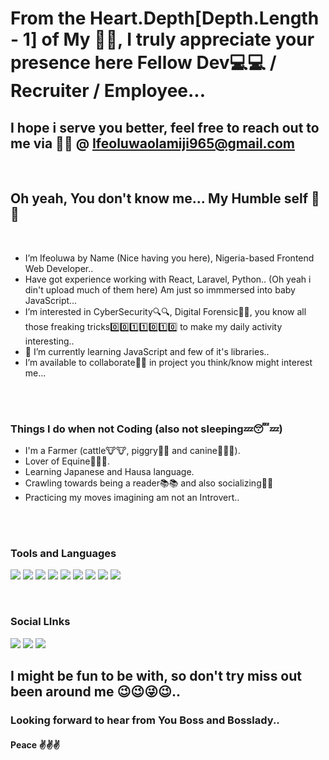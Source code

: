 # From the Heart.Depth[Depth.Length - 1] of My 💙💙, I truly appreciate your presence here Fellow Dev💻💻 / Recruiter / Employee...
## I hope i serve you better, feel free to reach out to me via 💌💌 @ Ifeoluwaolamiji965@gmail.com

<br>

## Oh yeah, You don't know me... My Humble self 🤗🤗

<br>

* I’m Ifeoluwa by Name (Nice having you here), Nigeria-based Frontend Web Developer..
* Have got experience working with React, Laravel, Python.. (Oh yeah i din't upload much of them here) Am just so immmersed into baby JavaScript...
* I’m interested in CyberSecurity🔍🔍, Digital Forensic🔬🔬, you know all those freaking tricks0️⃣0️⃣1️⃣1️⃣0️⃣1️⃣0️⃣ to make my daily activity interesting..
* 🌱 I’m currently learning JavaScript and few of it's libraries..
* I’m available to collaborate👬👭 in project you think/know might interest me...

<br>
<br>

### Things I do when not Coding (also not sleeping💤😴💤)

* I'm a Farmer (cattle🐮🐮, piggry🐷🐷 and canine🐶🐕‍🦺).
* Lover of Equine🐴🐴🐎.
* Learning Japanese and Hausa language.
* Crawling towards being a reader📚📚 and also socializing📱📱
* Practicing my moves imagining am not an Introvert..

<br>
<br>

###  Tools and Languages
<img src="https://img.icons8.com/color/48/undefined/javascript--v1.png"/> <img src="https://img.icons8.com/dusk/64/undefined/php-logo.png"/> <img src="https://img.icons8.com/color/48/undefined/python--v1.png"/> <img src="https://img.icons8.com/color/48/undefined/sass.png"/> <img src="https://img.icons8.com/doodle/48/undefined/console--v2.png"/> <img src="https://img.icons8.com/ios-glyphs/48/undefined/markdown.png"/> <img src="https://img.icons8.com/plasticine/48/undefined/react.png"/> <img src="https://img.icons8.com/fluency/48/undefined/node-js.png"/> <img src="https://img.icons8.com/fluency/48/undefined/laravel.png"/>

<br>

### Social LInks
<a href="https://twitter.com/atom_optimistic"><img src="https://img.icons8.com/fluency/48/undefined/twitter.png"/></a> <a href="http://www.linkedin.com/in/ifeoluwa-olamiji"><img src="https://img.icons8.com/fluency/48/undefined/linkedin.png"/></a> <a href="https://t.me/Ai_Quad"><img src="https://img.icons8.com/color/48/undefined/telegram-app--v1.png"/></a>
## I might be fun to be with, so don't try miss out been around me 😉😉😜😉..
### Looking forward to hear from You Boss and Bosslady..
#### Peace ✌✌✌

<!---
Optimistic965/Optimistic965 is a ✨ special ✨ repository because its `README.md` (this file) appears on your GitHub profile.
You can click the Preview link to take a look at your changes.
--->
